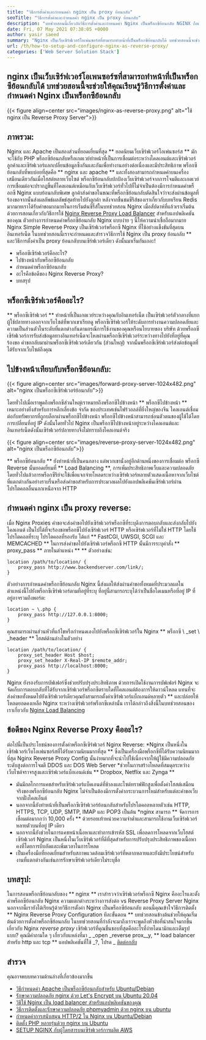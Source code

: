 ```yaml
---
title: "วิธีการตั้งค่าและกำหนดค่า nginx เป็น proxy ย้อนกลับ" 
seoTitle: "วิธีการตั้งค่าและกำหนดค่า nginx เป็น proxy ย้อนกลับ" 
description: "บทช่วยสอนนี้เกี่ยวกับวิธีการตั้งค่าและกำหนดค่า Nginx เป็นพร็อกซีย้อนกลับ NGINX ถือเป็นหนึ่งในเว็บเซิร์ฟเวอร์พร็อกซีรีเวิร์ซโอเพนซอร์ซที่ได้รับความนิยมมากที่สุด" 
date: Fri, 07 May 2021 07:38:05 +0000
author: yasir saeed
summary: "Nginx เป็นเว็บเซิร์ฟเวอร์โอเพ่นซอร์สที่สามารถทำหน้าที่เป็นพร็อกซีย้อนกลับได้ บทช่วยสอนนี้จะช่วยให้คุณเรียนรู้วิธีการตั้งค่าและกำหนดค่า Nginx เป็นพร็อกซีย้อนกลับ" 
url: /th/how-to-setup-and-configure-nginx-as-reverse-proxy/
categories: ['Web Server Solution Stack']
---
```


## nginx เป็นเว็บเซิร์ฟเวอร์โอเพนซอร์ซที่สามารถทำหน้าที่เป็นพร็อกซีย้อนกลับได้ บทช่วยสอนนี้จะช่วยให้คุณเรียนรู้วิธีการตั้งค่าและกำหนดค่า Nginx เป็นพร็อกซีย้อนกลับ

{{< figure align=center src="images/nginx-as-reverse-proxy.png" alt="ใช้ nginx เป็น Reverse Proxy Server">}}


## ภาพรวม:
Nginx และ Apache เป็นสองส่วนที่ยอดเยี่ยมที่สุด ** ยอดนิยมเว็บเซิร์ฟเวอร์โอเพ่นซอร์ส ** มักจะใช้กับ PHP พร็อกซีย้อนกลับหรือเกตเวย์ทำหน้าที่เป็นการเชื่อมต่อระหว่างไคลเอนต์และเซิร์ฟเวอร์ ลูกค้าและเซิร์ฟเวอร์แลกเปลี่ยนข้อมูลซึ่งกันและกันเพื่อทำงานอย่างต่อเนื่องและมีประสิทธิภาพ พร็อกซีย้อนกลับที่พบบ่อยที่สุดคือ ** nginx และ apache ** และทั้งสองสามารถกำหนดค่าบนเครื่องเสมือนเดียวกันเมื่อโฮสต์หลายเว็บไซต์ พร็อกซีย้อนกลับปกป้องเว็บเซิร์ฟเวอร์จากการโจมตีและเกตเวย์การเชื่อมต่อจะปรากฏขึ้นที่ไคลเอนต์เหมือนกับเว็บเซิร์ฟเวอร์ทั่วไปที่ไม่จำเป็นต้องมีการกำหนดค่าพร็อกซี Nginx แบบย้อนกลับพิเศษ ลูกค้าส่งคำขอในขณะที่พร็อกซีย้อนกลับตัดสินใจว่าจะส่งผ่านข้อมูลที่ร้องขอจากนั้นส่งผลลัพธ์ผลลัพธ์สุดท้ายไปยังลูกค้า
หลังจากชื่นชมซีรีส์ของเราเกี่ยวกับบทเรียน Redis มากมายเราได้รับคำขอมากมายในการเริ่มต้นซีรี่ส์ในบทช่วยสอน Nginx เมื่อสัปดาห์ที่แล้วเราเริ่มต้นด้วยการสอนเกี่ยวกับวิธีการใช้ [Nginx Reverse Proxy Load Balancer][1] สำหรับแอปพลิเคชันของคุณ ตัวอย่างการกำหนดค่าพร็อกซีย้อนกลับ Nginx แบบง่าย ๆ นี้ให้ความน่าเชื่อถือมากมาย Nginx Simple Reverse Proxy เป็นเซิร์ฟเวอร์พร็อกซี Nginx ที่ใช้อย่างแข็งขันที่สุดบนอินเทอร์เน็ต ในบทช่วยสอนนี้เราจะกำหนดและสำรวจวิธีการใช้ Nginx เป็น proxy ย้อนกลับ ** และวิธีการตั้งค่าเป็น proxy ย้อนกลับบนเซิร์ฟเวอร์เดียว ดังนั้นมาเริ่มกันเถอะ!
  * พร็อกซีเซิร์ฟเวอร์คืออะไร?
  * ไปข้างหน้ากับพร็อกซีย้อนกลับ
  * กำหนดค่าพร็อกซีย้อนกลับ
  * อะไรคือข้อดีของ Nginx Reverse Proxy?
  * บทสรุป

## พร็อกซีเซิร์ฟเวอร์คืออะไร?
** พร็อกซีเซิร์ฟเวอร์ ** ทำหน้าที่เป็นเกตเวย์ระหว่างคุณกับอินเทอร์เน็ต เป็นเซิร์ฟเวอร์ตัวกลางที่แยกผู้ใช้ปลายทางออกจากเว็บไซต์ที่พวกเขาเรียกดู พร็อกซีเซิร์ฟเวอร์ให้ระดับการทำงานความปลอดภัยและความเป็นส่วนตัวในระดับที่แตกต่างกันตามกรณีการใช้งานของคุณหรือนโยบายของ บริษัท
ด้วยพร็อกซีเซิร์ฟเวอร์การรับส่งข้อมูลทางอินเทอร์เน็ตจะไหลผ่านพร็อกซีเซิร์ฟเวอร์ระหว่างทางไปยังที่อยู่ที่คุณร้องขอ คำขอกลับมาผ่านพร็อกซีเซิร์ฟเวอร์เดียวกัน (ส่วนใหญ่) จากนั้นพร็อกซีเซิร์ฟเวอร์ส่งต่อข้อมูลที่ได้รับจากเว็บไซต์ถึงคุณ

## ไปข้างหน้าเทียบกับพร็อกซีย้อนกลับ:

{{< figure align=center src="images/forward-proxy-server-1024x482.png" alt="nginx เป็นพร็อกซีเซิร์ฟเวอร์ย้อนกลับ">}}

โดยทั่วไปเมื่อเราพูดถึงพร็อกซีส่วนใหญ่เราหมายถึงพร็อกซีไปข้างหน้า ** พร็อกซีไปข้างหน้า ** เหมาะอย่างยิ่งสำหรับการหลีกเลี่ยงข้อ จำกัด ของประเทศเช่นไฟร์วอลล์ที่ยิ่งใหญ่ของจีน ไคลเอนต์เชื่อมต่อกับทรัพยากรที่ถูกบล็อกผ่านพร็อกซีไปข้างหน้า พร็อกซีไปข้างหน้าสามารถซ่อนตัวตนของผู้ใช้ได้โดยการเปลี่ยนที่อยู่ IP ดังนั้นโดยทั่วไป Nginx เป็นพร็อกซีไปข้างหน้าอยู่ระหว่างไคลเอนต์และอินเทอร์เน็ตดังนั้นเซิร์ฟเวอร์ปลายทางจึงไม่ทราบถึงไคลเอนต์จริง

{{< figure align=center src="images/reverse-proxy-server-1024x482.png" alt="nginx เป็นพร็อกซีย้อนกลับ">}}

** พร็อกซีย้อนกลับ ** ยังทำหน้าที่เป็นคนกลาง แต่พวกเขานั่งอยู่อีกด้านหนึ่งของการเชื่อมต่อ พร็อกซี Reverse นั้นยอดเยี่ยมที่ ** Load Balancing **, การเพิ่มประสิทธิภาพเว็บและความปลอดภัย โดยทั่วไปแล้วการพร็อกซีรีย์จะใช้เพื่อแจกจ่ายโหลดระหว่างเซิร์ฟเวอร์หลายตัวแสดงเนื้อหาจากเว็บไซต์ที่แตกต่างกันอย่างราบรื่นหรือส่งคำขอสำหรับการประมวลผลไปยังแอปพลิเคชันเซิร์ฟเวอร์ผ่านโปรโตคอลอื่นนอกเหนือจาก HTTP

## กำหนดค่า nginx เป็น proxy reverse:
เมื่อ Nginx Proxies คำขอจะส่งคำขอไปยังเซิร์ฟเวอร์พร็อกซีที่ระบุดึงการตอบกลับและส่งกลับไปยังไคลเอนต์ เป็นไปได้ที่จะร้องขอพร็อกซีไปยังเซิร์ฟเวอร์ HTTP หรือเซิร์ฟเวอร์ที่ไม่ใช่ HTTP โดยใช้โปรโตคอลที่ระบุ โปรโตคอลที่รองรับ ได้แก่ ** FastCGI, UWSGI, SCGI และ MEMCACHED **
ในการส่งคำขอไปยังเซิร์ฟเวอร์พร็อกซี HTTP นั้นมีการระบุคำสั่ง ** proxy_pass ** ภายในตำแหน่ง ** ** ตัวอย่างเช่น:
```
location /path/to/location/ {
    proxy_pass http://www.backendserver.com/link/;
}
```
ตัวอย่างการกำหนดค่าพร็อกซีย้อนกลับ Nginx นี้ส่งผลให้ส่งผ่านคำขอทั้งหมดที่ประมวลผลในตำแหน่งนี้ไปยังพร็อกซีเซิร์ฟเวอร์ตามที่อยู่ที่ระบุ ที่อยู่นี้สามารถระบุได้ว่าเป็นชื่อโดเมนหรือที่อยู่ IP ที่อยู่อาจรวมถึงพอร์ต:
```
location ~ \.php {
    proxy_pass http://127.0.0.1:8000;
}
```
คุณสามารถผ่านส่วนหัวที่แก้ไขหรือกำหนดเองไปยังพร็อกซีเซิร์ฟเวอร์ใน Nginx ** พร็อกซี \ _set \ _header ** โฮสต์ด้านล่างในตัวอย่าง
```
location /path/to/location/ {
    proxy_set_header Host $host;
    proxy_set_header X-Real-IP $remote_addr;
    proxy_pass http://localhost:8000;
}
```
Nginx ยังรองรับการบัฟเฟอร์ซึ่งช่วยปรับปรุงประสิทธิภาพ ด้วยการเปิดใช้งานการบัฟเฟอร์ Nginx จะจัดเก็บการตอบกลับที่ได้รับจากเซิร์ฟเวอร์พร็อกซีตราบใดที่ไคลเอนต์ต้องการให้ดาวน์โหลด
แทนที่จะส่งคำขอทั้งหมดไปยังเซิร์ฟเวอร์เดียวคุณยังสามารถตั้งค่าเซิร์ฟเวอร์แบ็กเอนด์หลายตัว ** และปล่อยให้โหลดยอดคงเหลือ Nginx ระหว่างเซิร์ฟเวอร์พร็อกซีเหล่านั้น เราได้กล่าวถึงสิ่งนี้ในบทช่วยสอนของเราเกี่ยวกับ [Nginx Load Balancing][1]

## ข้อดีของ Nginx Reverse Proxy คืออะไร?
ต่อไปนี้เป็นประโยชน์ของการตั้งค่าพร็อกซีเซิร์ฟเวอร์ Nginx Reverse:
  *Nginx เป็นหนึ่งในเซิร์ฟเวอร์เว็บโอเพ่นซอร์สที่ได้รับความนิยมมากที่สุด ** ซึ่งเป็นเครื่องมือพร็อกซีที่ได้รับความนิยมมากที่สุด Nginx Reverse Proxy Config นั้นง่ายมากที่จะนำไปใช้เนื่องจากให้ผู้ใช้มีความปลอดภัยระดับสูงต่อการโจมตี DDOS และ DOS Web Server
  *ช่วยในการสร้างโหลดที่สมดุลระหว่างเว็บไซต์จราจรสูงและเซิร์ฟเวอร์แบ็กเอนด์เช่น ** Dropbox, Netflix และ Zynga **
  * มันมีกลไกการแคชสำหรับเซิร์ฟเวอร์แบ็คเอนด์ที่ช้าลงและไซต์ทราฟฟิกสูงเพื่อตั้งค่าโฮสต์เสมือนจริงของพร็อกซีย้อนกลับ Nginx ไม่จำเป็นต้องมีการตั้งค่ากระบวนการใหม่สำหรับแต่ละคำขอเว็บจากฝั่งไคลเอ็นต์
  * นอกจากนี้ยังทำหน้าที่เป็นพร็อกซีเซิร์ฟเวอร์ย้อนกลับสำหรับโปรโตคอลหลายตัวเช่น HTTP, HTTPS, TCP, UDP, SMTP, IMAP และ POP3 เป็นต้น
  *nginx สามารถ ** จัดการการเชื่อมต่อมากกว่า 10,000 ครั้ง ** ด้วยรอยเท้าหน่วยความจำต่ำและสามารถใช้งานเว็บเซิร์ฟเวอร์หลายตัวบนที่อยู่ IP เดียว
  * นอกจากนี้ยังช่วยในการแคชหน้าเนื้อหาและทำการเข้ารหัส SSL เพื่อลดการโหลดจากเว็บโฮสต์เซิร์ฟเวอร์ Nginx เป็นหนึ่งในเว็บเซิร์ฟเวอร์ที่ดีที่สุดสำหรับการปรับปรุงประสิทธิภาพของเนื้อหาคงที่โดยการบีบอัดและเพิ่มเวลาในการโหลด
  * เป็นเครื่องมือที่ยอดเยี่ยมสำหรับสภาพแวดล้อมเซิร์ฟเวอร์ที่หลากหลายและยังมีประโยชน์สำหรับงานที่แตกต่างกันเช่นการรักษาเซิร์ฟเวอร์เดียวไม่ระบุชื่อ

## บทสรุป:
ในการสอนพร็อกซีย้อนกลับของ ** nginx ** เราสำรวจว่าเซิร์ฟเวอร์พร็อกซี Nginx คืออะไรและตั้งค่าพร็อกซีย้อนกลับ Nginx ความแตกต่างระหว่างการส่งต่อ vs Reverse Proxy Server Nginx นอกจากนี้เรายังได้เรียนรู้ด้วยวิธีการตั้งค่า Nginx เป็นพร็อกซีย้อนกลับ ตอนนี้คุณเข้าใจวิธีการติดตั้ง ** Nginx Reverse Proxy Configuration ทีละขั้นตอน ** บทช่วยสอนข้างต้นช่วยให้คุณเริ่มต้นด้วยการตั้งค่าพร็อกซีย้อนกลับ ในบทช่วยสอนที่กำลังจะมาถึงเราจะพูดถึงหัวข้อที่น่าสนใจมากขึ้นเกี่ยวกับ Nginx
_reverse proxy_ เซิร์ฟเวอร์ที่คุณชื่นชอบที่สุดคืออะไรที่ง่ายไดนามิกและเต็มรูปแบบ? คุณมีคำถามใด ๆ เกี่ยวกับแหล่งที่มา _ _open _reverse prox__y, ** load balancer สำหรับ http และ tcp ** แอปพลิเคชันที่ใช้ _?, โปรด _ [ติดต่อกลับ][2]

## สำรวจ
คุณอาจพบบทความด้านล่างที่เกี่ยวข้องมากขึ้น
  * [วิธีกำหนดค่า Apache เป็นพร็อกซีย้อนกลับสำหรับ Ubuntu/Debian][3]
  * [รักษาความปลอดภัย nginx ด้วย Let's Encrypt บน Ubuntu 20.04][4]
  * [วิธีใช้ Nginx เป็น load balancer สำหรับแอปพลิเคชันของคุณ][1]
  * [วิธีการติดตั้งและรักษาความปลอดภัย phpmyadmin ด้วย nginx บน ubuntu][5]
  * [กำหนดค่าการสนับสนุน HTTP/2 ใน Nginx บน Ubuntu/Debian][6]
  * [ติดตั้ง PHP หลายรุ่นด้วย nginx บน Ubuntu][7]
  * [SETUP NGINX กับผู้โดยสารบนเซิร์ฟเวอร์การผลิต AWS][8]

  
[1]: https://blog.containerize.com/web-server-solution-stack/how-to-use-nginx-as-load-balancer-for-your-application/
[2]: mailto:yasir.saeed@aspose.com
[3]: https://blog.containerize.com/web-server-solution-stack/how-to-configure-apache-as-a-reverse-proxy-for-ubuntudebian/
[4]: https://blog.containerize.com/web-server-solution-stack/how-to-secure-nginx-with-letsencrypt-on-ubuntu-20-04/
[5]: https://blog.containerize.com/web-server-solution-stack/how-to-install-and-secure-phpmyadmin-with-nginx-on-ubuntu/
[6]: https://blog.containerize.com/web-server-solution-stack/how-to-configure-http2-support-in-nginx-on-ubuntudebian/
[7]: https://blog.containerize.com/web-server-solution-stack/how-to-install-multiple-php-versions-with-nginx-on-ubuntu/
[8]: https://blog.containerize.com/web-server-solution-stack/how-to-setup-nginx-with-passenger-on-aws-production-server/
